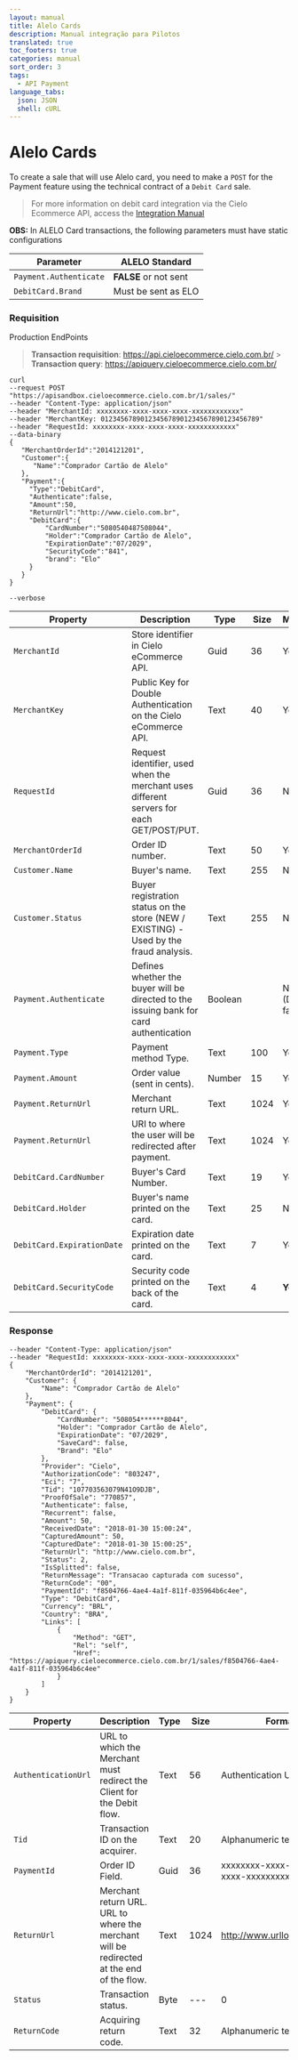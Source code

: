 ```yaml
---
layout: manual
title: Alelo Cards
description: Manual integração para Pilotos
translated: true
toc_footers: true
categories: manual
sort_order: 3
tags:
  - API Payment
language_tabs:
  json: JSON
  shell: cURL
---
```


# Alelo Cards

To create a sale that will use Alelo card, you need to make a `POST` for the Payment feature using the technical contract of a `Debit Card` sale.

> For more information on debit card integration via the Cielo Ecommerce API, access the [Integration Manual](https://developercielo.github.io/en/manual/cielo-ecommerce#creating-a-simplified-sale)

**OBS:** In ALELO Card transactions, the following parameters must have static configurations

| Parameter              | ALELO Standard        |
| ---------------------- | --------------------- |
| `Payment.Authenticate` | **FALSE** or not sent |
| `DebitCard.Brand`      | Must be sent as ELO   |

### Requisition

Production EndPoints

> **Transaction requisition**: https://api.cieloecommerce.cielo.com.br/ > **Transaction query**: https://apiquery.cieloecommerce.cielo.com.br/

```shell
curl
--request POST "https://apisandbox.cieloecommerce.cielo.com.br/1/sales/"
--header "Content-Type: application/json"
--header "MerchantId: xxxxxxxx-xxxx-xxxx-xxxx-xxxxxxxxxxxx"
--header "MerchantKey: 0123456789012345678901234567890123456789"
--header "RequestId: xxxxxxxx-xxxx-xxxx-xxxx-xxxxxxxxxxxx"
--data-binary
{
   "MerchantOrderId":"2014121201",
   "Customer":{
      "Name":"Comprador Cartão de Alelo"
   },
   "Payment":{
     "Type":"DebitCard",
     "Authenticate":false,
     "Amount":50,
     "ReturnUrl":"http://www.cielo.com.br",
     "DebitCard":{
         "CardNumber":"5080540487508044",
         "Holder":"Comprador Cartão de Alelo",
         "ExpirationDate":"07/2029",
         "SecurityCode":"841",
         "brand": "Elo"
     }
   }
}

--verbose
```

| Property                   | Description                                                                              | Type    | Size | Mandatory          |
| -------------------------- | ---------------------------------------------------------------------------------------- | ------- | ---- | ------------------ |
| `MerchantId`               | Store identifier in Cielo eCommerce API.                                                 | Guid    | 36   | Yes                |
| `MerchantKey`              | Public Key for Double Authentication on the Cielo eCommerce API.                         | Text    | 40   | Yes                |
| `RequestId`                | Request identifier, used when the merchant uses different servers for each GET/POST/PUT. | Guid    | 36   | No                 |
| `MerchantOrderId`          | Order ID number.                                                                         | Text    | 50   | Yes                |
| `Customer.Name`            | Buyer's name.                                                                            | Text    | 255  | No                 |
| `Customer.Status`          | Buyer registration status on the store (NEW / EXISTING) - Used by the fraud analysis.    | Text    | 255  | No                 |
| `Payment.Authenticate`     | Defines whether the buyer will be directed to the issuing bank for card authentication   | Boolean |      | No (Default false) |
| `Payment.Type`             | Payment method Type.                                                                     | Text    | 100  | Yes                |
| `Payment.Amount`           | Order value (sent in cents).                                                             | Number  | 15   | Yes                |
| `Payment.ReturnUrl`        | Merchant return URL.                                                                     | Text    | 1024 | Yes                |
| `Payment.ReturnUrl`        | URI to where the user will be redirected after payment.                                  | Text    | 1024 | Yes                |
| `DebitCard.CardNumber`     | Buyer's Card Number.                                                                     | Text    | 19   | Yes                |
| `DebitCard.Holder`         | Buyer's name printed on the card.                                                        | Text    | 25   | No                 |
| `DebitCard.ExpirationDate` | Expiration date printed on the card.                                                     | Text    | 7    | Yes                |
| `DebitCard.SecurityCode`   | Security code printed on the back of the card.                                           | Text    | 4    | **Yes**            |

### Response

```shell
--header "Content-Type: application/json"
--header "RequestId: xxxxxxxx-xxxx-xxxx-xxxx-xxxxxxxxxxxx"
{
    "MerchantOrderId": "2014121201",
    "Customer": {
        "Name": "Comprador Cartão de Alelo"
    },
    "Payment": {
        "DebitCard": {
            "CardNumber": "508054******8044",
            "Holder": "Comprador Cartão de Alelo",
            "ExpirationDate": "07/2029",
            "SaveCard": false,
            "Brand": "Elo"
        },
        "Provider": "Cielo",
        "AuthorizationCode": "803247",
        "Eci": "7",
        "Tid": "107703563079N41O9DJB",
        "ProofOfSale": "770857",
        "Authenticate": false,
        "Recurrent": false,
        "Amount": 50,
        "ReceivedDate": "2018-01-30 15:00:24",
        "CapturedAmount": 50,
        "CapturedDate": "2018-01-30 15:00:25",
        "ReturnUrl": "http://www.cielo.com.br",
        "Status": 2,
        "IsSplitted": false,
        "ReturnMessage": "Transacao capturada com sucesso",
        "ReturnCode": "00",
        "PaymentId": "f8504766-4ae4-4a1f-811f-035964b6c4ee",
        "Type": "DebitCard",
        "Currency": "BRL",
        "Country": "BRA",
        "Links": [
            {
                "Method": "GET",
                "Rel": "self",
                "Href": "https://apiquery.cieloecommerce.cielo.com.br/1/sales/f8504766-4ae4-4a1f-811f-035964b6c4ee"
            }
        ]
    }
}
```

| Property            | Description                                                                               | Type | Size | Format                               |
| ------------------- | ----------------------------------------------------------------------------------------- | ---- | ---- | ------------------------------------ |
| `AuthenticationUrl` | URL to which the Merchant must redirect the Client for the Debit flow.                    | Text | 56   | Authentication Url                   |
| `Tid`               | Transaction ID on the acquirer.                                                           | Text | 20   | Alphanumeric text                    |
| `PaymentId`         | Order ID Field.                                                                           | Guid | 36   | xxxxxxxx-xxxx-xxxx-xxxx-xxxxxxxxxxxx |
| `ReturnUrl`         | Merchant return URL. URL to where the merchant will be redirected at the end of the flow. | Text | 1024 | http://www.urllogista.com.br         |
| `Status`            | Transaction status.                                                                       | Byte | ---  | 0                                    |
| `ReturnCode`        | Acquiring return code.                                                                    | Text | 32   | Alphanumeric text                    |
